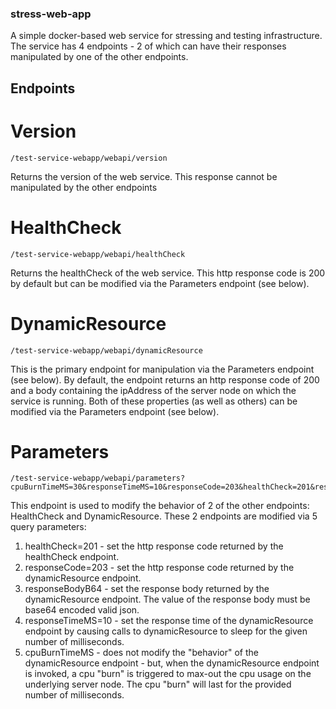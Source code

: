 ### stress-web-app

A simple docker-based web service for stressing and testing infrastructure.  The service has 4 endpoints - 2 of which can have their responses manipulated by one of the other endpoints.

## Endpoints

# Version

```
/test-service-webapp/webapi/version
```

Returns the version of the web service.  This response cannot be manipulated by the other endpoints

# HealthCheck

```
/test-service-webapp/webapi/healthCheck
```

Returns the healthCheck of the web service.  This http response code is 200 by default but can be modified via the Parameters endpoint (see below).

# DynamicResource

```
/test-service-webapp/webapi/dynamicResource
```

This is the primary endpoint for manipulation via the Parameters endpoint (see below).  By default, the endpoint returns an http response code of 200 and a body containing the ipAddress of the server node on which the service is running.  Both of these properties (as well as others) can be modified via the Parameters endpoint (see below).

# Parameters

```
/test-service-webapp/webapi/parameters?cpuBurnTimeMS=30&responseTimeMS=10&responseCode=203&healthCheck=201&responseBodyB64=eyJhIjogNX0=
```

This endpoint is used to modify the behavior of 2 of the other endpoints: HealthCheck and DynamicResource.  These 2 endpoints are modified via 5 query parameters:

1. healthCheck=201 - set the http response code returned by the healthCheck endpoint.
2. responseCode=203 - set the http response code returned by the dynamicResource endpoint.
3. responseBodyB64 - set the response body returned by the dynamicResource endpoint.  The value of the response body must be base64 encoded valid json.
4. responseTimeMS=10 - set the response time of the dynamicResource endpoint by causing calls to dynamicResource to sleep for the given number of milliseconds.
5. cpuBurnTimeMS - does not modify the "behavior" of the dynamicResource endpoint - but, when the dynamicResource endpoint is invoked, a cpu "burn" is triggered to max-out the cpu usage on the underlying server node.  The cpu "burn" will last for the provided number of milliseconds.



